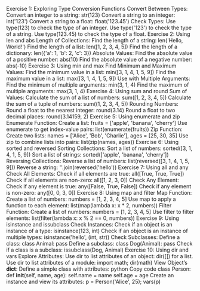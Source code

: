 Exercise 1: Exploring Type Conversion Functions
Convert Between Types:
Convert an integer to a string: str(123)
Convert a string to an integer: int('123')
Convert a string to a float: float('123.45')
Check Types:
Use type(123) to check the type of an integer.
Use type('123') to check the type of a string.
Use type(123.45) to check the type of a float.
Exercise 2: Using len and abs
Length of Collections:
Find the length of a string: len('Hello, World!')
Find the length of a list: len([1, 2, 3, 4, 5])
Find the length of a dictionary: len({'a': 1, 'b': 2, 'c': 3})
Absolute Values:
Find the absolute value of a positive number: abs(10)
Find the absolute value of a negative number: abs(-10)
Exercise 3: Using min and max
Find Minimum and Maximum Values:
Find the minimum value in a list: min([3, 1, 4, 1, 5, 9])
Find the maximum value in a list: max([3, 1, 4, 1, 5, 9])
Use with Multiple Arguments:
Find the minimum of multiple arguments: min(3, 1, 4)
Find the maximum of multiple arguments: max(3, 1, 4)
Exercise 4: Using sum and round
Sum of Values:
Calculate the sum of a list of numbers: sum([1, 2, 3, 4, 5])
Calculate the sum of a tuple of numbers: sum((1, 2, 3, 4, 5))
Rounding Numbers:
Round a float to the nearest integer: round(3.14)
Round a float to two decimal places: round(3.14159, 2)
Exercise 5: Using enumerate and zip
Enumerate Function:
Create a list: fruits = ['apple', 'banana', 'cherry']
Use enumerate to get index-value pairs: list(enumerate(fruits))
Zip Function:
Create two lists: names = ['Alice', 'Bob', 'Charlie'], ages = [25, 30, 35]
Use zip to combine lists into pairs: list(zip(names, ages))
Exercise 6: Using sorted and reversed
Sorting Collections:
Sort a list of numbers: sorted([3, 1, 4, 1, 5, 9])
Sort a list of strings: sorted(['apple', 'banana', 'cherry'])
Reversing Collections:
Reverse a list of numbers: list(reversed([3, 1, 4, 1, 5, 9]))
Reverse a string: ''.join(reversed('hello'))
Exercise 7: Using all and any
Check All Elements:
Check if all elements are true: all([True, True, True])
Check if all elements are non-zero: all([1, 2, 3, 0])
Check Any Element:
Check if any element is true: any([False, True, False])
Check if any element is non-zero: any([0, 0, 3, 0])
Exercise 8: Using map and filter
Map Function:
Create a list of numbers: numbers = [1, 2, 3, 4, 5]
Use map to apply a function to each element: list(map(lambda x: x * 2, numbers))
Filter Function:
Create a list of numbers: numbers = [1, 2, 3, 4, 5]
Use filter to filter elements: list(filter(lambda x: x % 2 == 0, numbers))
Exercise 9: Using isinstance and issubclass
Check Instances:
Check if an object is an instance of a type: isinstance(123, int)
Check if an object is an instance of multiple types: isinstance('hello', (int, str))
Check Subclasses:
Define a class: class Animal: pass
Define a subclass: class Dog(Animal): pass
Check if a class is a subclass: issubclass(Dog, Animal)
Exercise 10: Using dir and vars
Explore Attributes:
Use dir to list attributes of an object: dir([]) for a list.
Use dir to list attributes of a module: import math; dir(math)
View Object’s __dict__:
Define a simple class with attributes:
python
Copy code
class Person:
    def __init__(self, name, age):
        self.name = name
        self.age = age
Create an instance and view its attributes: p = Person('Alice', 25); vars(p)